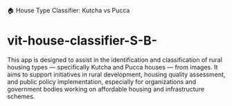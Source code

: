 🏠 House Type Classifier: Kutcha vs Pucca
# vit-house-classifier-S-B-
This app is designed to assist in the identification and classification of rural housing types — specifically Kutcha and Pucca houses — from images. It aims to support initiatives in rural development, housing quality assessment, and public policy implementation, especially for organizations and government bodies working on affordable housing and infrastructure schemes.

